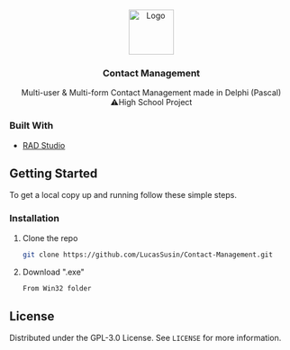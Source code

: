 <!-- PROJECT LOGO -->
<br />
<p align="center">
  <a href="https://github.com/LucasSusin/Contact-Management">
    <img src="https://cdn3.iconfinder.com/data/icons/meeting-notes-awards-add-on-glyph/48/Sed-14-512.png" alt="Logo" width="80" height="80">
  </a>

  <h3 align="center">Contact Management</h3>

  <p align="center">
    Multi-user & Multi-form Contact Management made in Delphi (Pascal)
    <br/>
    ⚠️High School Project
  </p>
</p>

### Built With

* [RAD Studio](https://www.embarcadero.com/br/products/rad-studio)


<!-- GETTING STARTED -->
## Getting Started

To get a local copy up and running follow these simple steps.

### Installation

1. Clone the repo
   ```sh
   git clone https://github.com/LucasSusin/Contact-Management.git
   ```
2. Download ".exe"
   ```sh
   From Win32 folder
   ```

<!-- LICENSE -->
## License

Distributed under the GPL-3.0 License. See `LICENSE` for more information.
